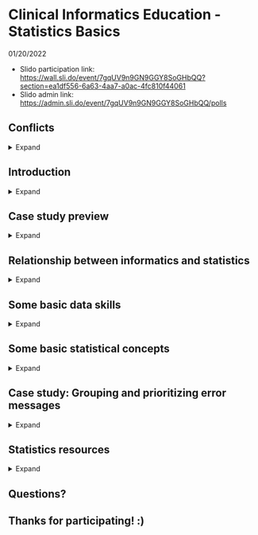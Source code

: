 # Clinical Informatics Education - Statistics Basics

01/20/2022

* Slido participation link: https://wall.sli.do/event/7gqUV9n9GN9GGY8SoGHbQQ?section=ea1df556-6a63-4aa7-a0ac-4fc810f44061
* Slido admin link: https://admin.sli.do/event/7gqUV9n9GN9GGY8SoGHbQQ/polls

## Conflicts

<details>
  <summary>Expand</summary>
  
* I don't have any financial conflicts to declare.
  
</details>

## Introduction

<details>
  <summary>Expand</summary>
  
* Christopher I. Macintosh, PhD, RN
* I am currently a Clinical Informatics Analyst on the CTIS Health Information Technology (HIT) Safety Team.
* I am an Adjunct Assistant Professor at the University of Utah College of Nursing.
* I have worked for the last 5 years on the Terminology and Modeling Team at Intermountain.
* I received my PhD from the University of Utah College of Nursing.
* Before going to graduate school I worked in the OR at LDS Hospital, IMC, and the U of U. I also worked for a short time in home health and hospice.
  
</details>

## Case study preview

<details>
  <summary>Expand</summary>
  
* Problem: During a transition period with staff changes an Outlook inbox with error messages from an interface was unmonitored for a period of time. Approximately 390,000 messages had built up over about 3 months.
  
</details>

## Relationship between informatics and statistics

<details>
  <summary>Expand</summary>
  
* Slido polls 1 - 3
* Slides https://github.com/cmcntsh/clinical_informatics_education_statistics_basics/blob/main/InformaticsAndStatistics.pdf
  
</details>

## Some basic data skills

<details>
  <summary>Expand</summary>
  
* Slido polls 4


  ### Creating tables in Excel
  
  <details>
    <summary>Expand</summary>
    
    * Video https://www.youtube.com/watch?v=M07df44RXOM 
    * Don't have anything above the first row of your table
    * Start in cell A1
    * Each column should have a header (variable name)
    * Column names should be unique
    * Avoid spaces in column names
      * It's OK for Excel, but it's better not to have spaces if you may export your data for use in other analysis software.
    * Remove any summary rows. Only have data rows.
    * Don't merge cells. (Unmerge them if any exist.)
    * Don't use formatting to code for meaning. (i.e. text color, highlighting) If you need to add some meaning to a row, create a new column to code that meaning with text/numbers.
    
  </details>
  
  ### Tidy data
  
    <details>
    <summary>Expand</summary>
    
    * Video: https://www.youtube.com/watch?v=jpCz8dAYf0o
    * Variables (columns)
    * Observations (rows)
    * Values (the content of each cell)
    * Hadley Wickham - "Tidy datasets are all alike but every messy dataset is messy in its own way."
    * Example of how not to structure for analysis. https://www.healthypeople.gov/2020/data-search/Search-the-Data?objid=4828
    * No blank rows
    * No heading rows other than the one at the top. (Make a new column with that information.)
    * Don't store multiple variables in a single column. 
    * Don't put values in columns.
    * Wide vs Long format
      * Wide format has repeated measures in columns.
      * Long format has repeated measures in rows.
      
  </details>
  
  ### Import table data from web resources in Excel
  
    <details>
    <summary>Expand</summary>
    
    * Example site: https://datatables.net/examples/data_sources/dom.html
    * Excel - Data - Get Data - From Web - URL (paste address of web page) - OK (You might have to click through a couple pages. Usually default settings work.)
    * When the Navigator window pops up, you can click through the available tables to see what you want. When you have the one you want click `Load`.
    * The data should import into a table in a new sheet.
      
  </details>
  
  ### Create a pivot table from a table in Excel.
  
    <details>
    <summary>Expand</summary>
    
    * Great for quick analysis/reporting.
    * Go to the sheet which has your data table.
    * Insert - Pivot Table - The default settings usually work (New Worksheet) - Click `OK`
    * Drag the fields desired to Rows, Columns, Values
      
  </details>
  
</details>

## Some basic statistical concepts

<details>
  <summary>Expand</summary>
  
  ### Levels of Measurement
    * Illustration: https://www.statology.org/levels-of-measurement-nominal-ordinal-interval-and-ratio/
    * Nominal - mutually exclusive categories without particular order
    * Ordinal - mutually exclusive categories with order
    * Interval - equal intervals (distance between measurements)
    * Ratio - equal intervals and a true zero
    * Video: https://www.youtube.com/watch?v=LPHYPXBK_ks
    * Categorical vs Continuous
    * When in doubt, collect the highest level of measurement. (You can always transform it later.)![image](https://user-images.githubusercontent.com/32034299/150281367-f783316d-8bef-4e0d-aaa5-1566b4f7d3fb.png)
  
  ### Descriptive statistics
    * Dataset: https://openintrostat.github.io/oilabs-jamovi/02_intro_to_data/intro_to_data.html
    * Output: https://github.com/cmcntsh/clinical_informatics_education_statistics_basics/blob/main/Descriptive%20Statistics%20and%20Plots.pdf
    * Categorical variables
      * Frequecy and percent
    * Continuous variables
      * Mean and standard deviation
      * Median and range or interquartile range (skewed data)
    * Measures of Central Tendency video: https://www.youtube.com/watch?v=kn83BA7cRNM&list=PL8dPuuaLjXtNM_Y-bUAhblSAdWRnmBUcr&index=6
    * Measures of Spread video: https://www.youtube.com/watch?v=R4yfNi_8Kqw&list=PL8dPuuaLjXtNM_Y-bUAhblSAdWRnmBUcr&index=6
  
  ### Plots
    * Categorical variables
      * Bar charts
      * Pareto charts
    * Continuous variables
      * Histograms
      * Box plots
    * Relationships
      * Scatterplots
    * Plots video: https://www.youtube.com/watch?v=HMkllhBI91Y&list=PL8dPuuaLjXtNM_Y-bUAhblSAdWRnmBUcr&index=8
    * Correlation video: https://www.youtube.com/watch?v=GtV-VYdNt_g&list=PL8dPuuaLjXtNM_Y-bUAhblSAdWRnmBUcr&index=10
  
  ### Comparisons
    * z-scores (standardization)
    * Video: https://www.youtube.com/watch?v=uAxyI_XfqXk&list=PL8dPuuaLjXtNM_Y-bUAhblSAdWRnmBUcr&index=20
  
  ### Data screening
  * What is the general purpose of what you're trying to accomplish?
  * How does your purpose and your data source(s) affect the generalizability of your results?
  * What question(s) are you trying to answer?
  * When were the data collected?
  * How were the data collected?
  * How were the data handled?
  * What variables are in your data set?
  * What is the level of measurement for each variable? (This impacts how you will visualize it and report it.)
  * Are there any problems with data accuracy?
    * Typographical errors
    * Values which don't make sense
    * Categories which don't seem to match
  * Are there any data transformations which should take place?
  * Do any variables have missing data? How will you handle that?
  * Do any variables have outliers? How will you handle that?![image](https://user-images.githubusercontent.com/32034299/150282481-f34bf88f-9d7f-4c4a-a7f8-77368dbc126c.png)
  
  ### Reporting
  
  * Tips
    * Always provide context for the numbers you're reporting
      * What are the lowest and highest possible values?
      * Imagine how hard a graph without any scale numbers or scale markers/indicators is to read.
    * When reporting summary scales that were derived from multiple individual questions, provide the list of which questions were used to calculate the scale.
  * Categorical variables
    * See descriptive statistics and plots sections above
  * Continuous variables
    * See descriptive statistics and plots sections above
  
  ### Slido polls 5
  
</details>

## Case study: Grouping and prioritizing error messages

<details>
  <summary>Expand</summary>
  
* Problem: During a transition period with staff changes an Outlook inbox with error messages from an interface was unmonitored for a period of time. Approximately 390,000 messages had built up over about 3 months.
* Solution: 
  * Read the messages. (Python was used to interface with Outlook, loop through the messages)
  * Tabulate data. (Python was used to count duplicate messages and produce an Excel report with message information and counts.)
  * Prioritize work. (Message counts were used to decide which errors to fix first. Higher counts took higher priority.)
* Result:
  * Over time error counts dropped with some days having 0 errors.
* Lesson to be learned: 
  * Simple statistical techniques like counts can lead to significant improvements and reduce workload.
  
</details>

## Statistics resources

<details>
  <summary>Expand</summary>
  
* GitHub repository: https://github.com/cmcntsh/stats2021_topics
  
</details>

## Questions?

## Thanks for participating! :)
